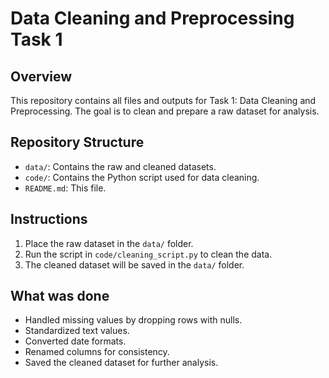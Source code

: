 # Data Cleaning and Preprocessing Task 1

## Overview
This repository contains all files and outputs for Task 1: Data Cleaning and Preprocessing. The goal is to clean and prepare a raw dataset for analysis.

## Repository Structure

- `data/`: Contains the raw and cleaned datasets.
- `code/`: Contains the Python script used for data cleaning.
- `README.md`: This file.

## Instructions

1. Place the raw dataset in the `data/` folder.
2. Run the script in `code/cleaning_script.py` to clean the data.
3. The cleaned dataset will be saved in the `data/` folder.

## What was done

- Handled missing values by dropping rows with nulls.
- Standardized text values.
- Converted date formats.
- Renamed columns for consistency.
- Saved the cleaned dataset for further analysis.




